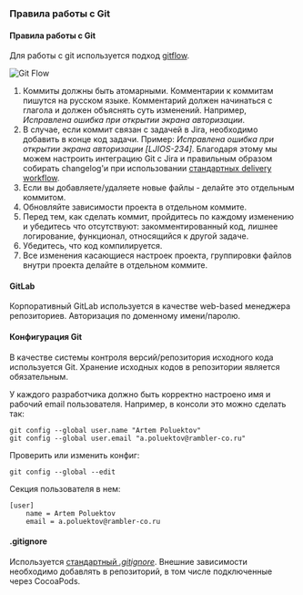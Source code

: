 ### Правила работы с Git

#### Правила работы с Git

Для работы с git используется подход [gitflow](http://nvie.com/posts/a-successful-git-branching-model/).

![Git Flow](/resources/git-flow.jpg)

1. Коммиты должны быть атомарными. Комментарии к коммитам пишутся на русском языке. Комментарий должен начинаться с глагола и должен объяснять суть изменений. Например,
*Исправлена ошибка при открытии экрана авторизации*.
2. В случае, если коммит связан с задачей в Jira, необходимо добавить в конце код задачи. Пример: *Исправлена ошибка при открытии экрана авторизации [LJIOS-234]*. Благодаря этому мы можем настроить интеграцию Git с Jira и правильным образом собирать changelog'и при использовании [стандартных delivery workflow](/processes/continuous-delivery/workflows.md).
3. Если вы добавляете/удаляете новые файлы - делайте это отдельным коммитом.
4. Обновляйте зависимости проекта в отдельном коммите.
5. Перед тем, как сделать коммит, пройдитесь по каждому изменению и убедитесь что отсутствуют: закомментированный код, лишнее логирование, функционал, относящийся к другой задаче.
6. Убедитесь, что код компилируется.
7. Все изменения касающиеся настроек проекта, группировки файлов внутри проекта делайте в отдельном коммите.

#### GitLab

Корпоративный GitLab используется в качестве web-based менеджера репозиториев. Авторизация по доменному имени/паролю. 

#### Конфигурация Git

В качестве системы контроля версий/репозитория исходного кода используется Git. Хранение исходных кодов в репозитории является обязательным.

У каждого разработчика должно быть корректно настроено имя и рабочий email пользователя.
Например, в консоли это можно сделать так:

```
git config --global user.name "Artem Poluektov"
git config --global user.email "a.poluektov@rambler-co.ru"
```

Проверить или изменить конфиг: 
 
`git config --global --edit`

Cекция пользователя в нем:

```
[user]
    name = Artem Poluektov
    email = a.poluektov@rambler-co.ru
```

#### .gitignore

Используется [стандартный *.gitignore*](https://www.gitignore.io/api/xcode%2Cappcode%2Cswift%2Cobjective-c). Внешние зависимости необходимо добавлять в репозиторий, в том числе подключенные через CocoaPods.